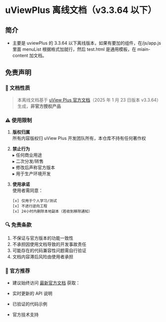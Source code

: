 # uViewPlus 离线文档（v3.3.64 以下）

## 简介

- 主要是 uviewPlus 的 3.3.64 以下离线版本，如果有要加的组件，在/js/app.js 里面 menuList 根据格式加就行，然后 test.html 是通用模板，在 miain-content 加文档。

## 免责声明

### 📌 文档性质

> 本离线文档基于 [uView Plus 官方文档](https://uiadmin.net/uview-plus/)（2025 年 1 月 23 日版本 v3.3.64）生成，**非官方授权产品**

### ⚠️ 使用限制

1. **版权归属**  
   所有内容版权归 uView Plus 开发团队所有，本仓库不持有任何著作权

2. **禁止行为**  
   ▸ 任何商业用途  
   ▸ 二次分发/转售  
   ▸ 修改后声称官方版本  
   ▸ 用于生产环境开发

3. **使用承诺**  
   使用者需同意：
   ```text
   [x] 仅用于个人学习/测试
   [x] 不进行逆向工程
   [x] 24小时内删除本地副本（若收到移除通知）
   ```

### 🔍 免责条款

1. 不保证与官方版本的功能一致性
2. 不承担因使用文档导致的开发事故责任
3. 可能存在的代码兼容性问题需自行验证
4. 文档内容滞后风险由使用者承担

### 🔗 官方推荐

- 建议始终访问 [最新官方文档](https://uiadmin.net/uview-plus/) 获取：

- 实时更新的 API 说明

- 已验证的代码示例

- 官方技术支持
